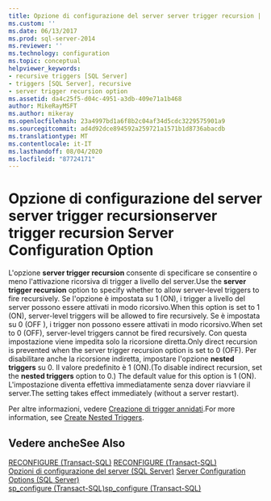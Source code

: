 ```yaml
---
title: Opzione di configurazione del server server trigger recursion | Microsoft Docs
ms.custom: ''
ms.date: 06/13/2017
ms.prod: sql-server-2014
ms.reviewer: ''
ms.technology: configuration
ms.topic: conceptual
helpviewer_keywords:
- recursive triggers [SQL Server]
- triggers [SQL Server], recursive
- server trigger recursion option
ms.assetid: da4c25f5-d04c-4951-a3db-409e71a1b468
author: MikeRayMSFT
ms.author: mikeray
ms.openlocfilehash: 23a4997bd1a6f8b2c04af34d5cdc3229575901a9
ms.sourcegitcommit: ad4d92dce894592a259721a1571b1d8736abacdb
ms.translationtype: MT
ms.contentlocale: it-IT
ms.lasthandoff: 08/04/2020
ms.locfileid: "87724171"
---
```

# <a name="server-trigger-recursion-server-configuration-option"></a><span data-ttu-id="d48e4-102">Opzione di configurazione del server server trigger recursion</span><span class="sxs-lookup"><span data-stu-id="d48e4-102">server trigger recursion Server Configuration Option</span></span>
  <span data-ttu-id="d48e4-103">L'opzione **server trigger recursion** consente di specificare se consentire o meno l'attivazione ricorsiva di trigger a livello del server.</span><span class="sxs-lookup"><span data-stu-id="d48e4-103">Use the **server trigger recursion** option to specify whether to allow server-level triggers to fire recursively.</span></span> <span data-ttu-id="d48e4-104">Se l'opzione è impostata su 1 (ON), i trigger a livello del server possono essere attivati in modo ricorsivo.</span><span class="sxs-lookup"><span data-stu-id="d48e4-104">When this option is set to 1 (ON), server-level triggers will be allowed to fire recursively.</span></span> <span data-ttu-id="d48e4-105">Se è impostata su 0 (OFF ), i trigger non possono essere attivati in modo ricorsivo.</span><span class="sxs-lookup"><span data-stu-id="d48e4-105">When set to 0 (OFF), server-level triggers cannot be fired recursively.</span></span> <span data-ttu-id="d48e4-106">Con questa impostazione viene impedita solo la ricorsione diretta.</span><span class="sxs-lookup"><span data-stu-id="d48e4-106">Only direct recursion is prevented when the server trigger recursion option is set to 0 (OFF).</span></span> <span data-ttu-id="d48e4-107">Per disabilitare anche la ricorsione indiretta, impostare l'opzione **nested triggers** su 0. Il valore predefinito è 1 (ON).</span><span class="sxs-lookup"><span data-stu-id="d48e4-107">(To disable indirect recursion, set the **nested triggers** option to 0.) The default value for this option is 1 (ON).</span></span> <span data-ttu-id="d48e4-108">L'impostazione diventa effettiva immediatamente senza dover riavviare il server.</span><span class="sxs-lookup"><span data-stu-id="d48e4-108">The setting takes effect immediately (without a server restart).</span></span>  
  
 <span data-ttu-id="d48e4-109">Per altre informazioni, vedere [Creazione di trigger annidati](../../relational-databases/triggers/create-nested-triggers.md).</span><span class="sxs-lookup"><span data-stu-id="d48e4-109">For more information, see [Create Nested Triggers](../../relational-databases/triggers/create-nested-triggers.md).</span></span>  
  
## <a name="see-also"></a><span data-ttu-id="d48e4-110">Vedere anche</span><span class="sxs-lookup"><span data-stu-id="d48e4-110">See Also</span></span>  
 <span data-ttu-id="d48e4-111">[RECONFIGURE &#40;Transact-SQL&#41;](/sql/t-sql/language-elements/reconfigure-transact-sql) </span><span class="sxs-lookup"><span data-stu-id="d48e4-111">[RECONFIGURE &#40;Transact-SQL&#41;](/sql/t-sql/language-elements/reconfigure-transact-sql) </span></span>  
 <span data-ttu-id="d48e4-112">[Opzioni di configurazione del server &#40;SQL Server&#41;](server-configuration-options-sql-server.md) </span><span class="sxs-lookup"><span data-stu-id="d48e4-112">[Server Configuration Options &#40;SQL Server&#41;](server-configuration-options-sql-server.md) </span></span>  
 [<span data-ttu-id="d48e4-113">sp_configure &#40;Transact-SQL&#41;</span><span class="sxs-lookup"><span data-stu-id="d48e4-113">sp_configure &#40;Transact-SQL&#41;</span></span>](/sql/relational-databases/system-stored-procedures/sp-configure-transact-sql)  
  
  
